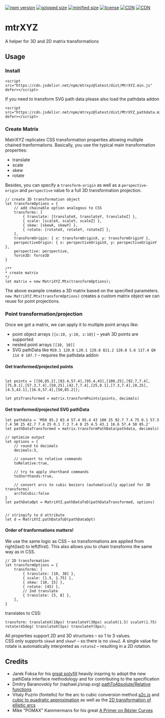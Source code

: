 [![npm version](https://img.shields.io/npm/v/mtrxyz)](https://www.npmjs.com/package/mtrxyz)
[![gzipped size](https://img.shields.io/bundlephobia/minzip/mtrxyz)](https://bundlephobia.com/result?p=mtrxyz)
[![minified size](https://img.shields.io/bundlephobia/min/mtrxyz)](https://bundlephobia.com/result?p=mtrxyz)
[![license](https://img.shields.io/npm/l/mtrxyz)](https://www.npmjs.com/package/mtrxyz)
[![CDN](https://img.shields.io/badge/CDN-jsDelivr-E84D3D?style=flat)](https://cdn.jsdelivr.net/npm/mtrxyz@latest/MtrXYZ.min.js)
[![CDN](https://img.shields.io/badge/CDN-unpkg-blue?style=flat)](https://www.unpkg.com/mtrxyz@latest/dist/MtrXYZ.min.js)

# mtrXYZ
A helper for 3D and 2D matrix transformations 

## Usage

### Install
```
<script src="https://cdn.jsdelivr.net/npm/mtrxyz@latest/dist/MtrXYZ.min.js" defer></script>
```

If you need to transform SVG path data please also load the pathdata addon

```
<script src="https://cdn.jsdelivr.net/npm/mtrxyz@latest/dist/MtrXYZ_pathdata.min.js" defer></script>
```



### Create Matrix

MatriXYZ replicates CSS transformation properties allowing multiple chained tranformations. 
Basically, you use the typical main transformation properties:  

* translate
* scale
* skew
* rotate 

Besides, you can specify a `transform-origin` as well as a `perspective-origin` and `perspective` value fo a full 3D transformation projection.



```
// create 3D transformation object
let transformOptions = {
    // add chainable option analogous to CSS
    transforms: [
        { translate: [translateX, translateY, translateZ] },
        { scale: [scaleX, scaleY, scaleZ] },
        { skew: [skewX, skewY] },
        { rotate: [rotateX, rotateY, rotateZ] },
    ],
    transFormOrigin: { x: transformOriginX, y: transformOriginY },
    perspectiveOrigin: { x: perspectiveOriginX, y: perspectiveOriginY },
    perspective: perspective,
    force3D: force3D
}

/**
* create matrix
*/
let matrix = new MatriXYZ.Mtx(transformOptions);

```

The above example creates a 3D matrix based on the specified parameters.  
`new MatriXYZ.Mtx(transformOptions)` creates a custom matrix object we can reuse for point projections.

### Point transformation/projection

Once we got a matrix, we can apply it to multiple point arrays like:  
* point object arrays `[{x:10, y:10, z:10}]` – yeah 3D points are supported
* nested point  arrays `[[10, 10]]`
* SVG pathData like  `M20.1 120.8 L20.1 120.8 Q11.2 120.8 5.6 117.4 Q0 114 0 107.7` – requires the pathdata addon


#### Get tranformed/projected points
```

let points = [[50,85.2],[83.4,57.4],[95.4,43],[100,25],[92.7,7.4],[75,0.1],[57.3,7.4],[50,25],[42.7,7.4],[25,0.1],[7.3,7.4],[0,25],[4.5,43.1],[16.6,57.4],[50,85.2]];

let ptsTransformed = matrix.transformPoints(points, decimals)
```

#### Get tranformed/projected SVG pathData
```
let pathdata = 'M50 85.2 83.4 57.4 95.4 43 100 25 92.7 7.4 75 0.1 57.3 7.4 50 25 42.7 7.4 25 0.1 7.3 7.4 0 25 4.5 43.1 16.6 57.4 50 85.2'
let pathDataTransformed = matrix.transformPathData(pathdata, decimals)

// optimize output
let options = {
    // round to decimals
    decimals:3, 

    // convert to relative commands
    toRelative:true, 

    // try to apply shorthand commands
    toShorthands:true, 

    // convert arcs to cubic beziers (automatically applied for 3D transforms)
    arcToCubic:false
}
let pathDataOpt = MatriXYZ.pathDataToD(pathDataTransformed, options)


// stringify to d attribute
let d = MatriXYZ.pathDataToD(pathDataOpt)

```




#### Order of tranformations matters!
We use the same logic as CSS – so transformations are applied from right(last) to left(first). 
This also allows you to chain transforms the same way as in CSS.  

```
// 2D transformation
let transformOptions = {
    transforms: [
        { translate: [10, 30] },
        { scale: [1.5, 1.75] },
        { skew: [10, 15] },
        { rotate: [45] },
        // 2nd translate
        { translate: [5, 8] },
    ],
}
```
translates to CSS:

```
transform: translateX(10px) translateY(30px) scaleX(1.5) scaleY(1.75) rotate(45deg) translateX(5px) translateY(8px);
```

All properties support 2D and 3D structures – so 1 to 3 values.  
CSS only supports `skewX` and `skewY` – so there is no `skewZ`.
A single value for rotate is automatically interpreted as `rotateZ` – resulting in a 2D rotation.  


## Credits

* Jarek Foksa for his [great polyfill](https://github.com/jarek-foksa/path-data-polyfill) heavily inspring to adopt the new pathData interface methodology and for contributing to the specification
* Dmitry Baranovskiy for (raphael.j/snap.svg) [pathToAbsolute/Relative functions](https://github.com/DmitryBaranovskiy/raphael/blob/master/raphael.js#L1848) 
* Vitaly Puzrin (fontello) for the arc to cubic conversion method  [a2c.js](https://github.com/fontello/svgpath/blob/master/lib/a2c.js) and [cubic to quadratic approximation](https://github.com/fontello/cubic2quad/blob/master/test/cubic2quad.js) as well as the [2D transformation of elliptic arcs](https://github.com/fontello/svgpath/blob/master/lib/ellipse.js)
* Mike "POMAX" Kammermans for his great [A Primer on Bézier Curves](https://pomax.github.io/bezierinfo)



